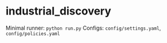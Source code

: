 # industrial_discovery
Minimal runner: `python run.py`
Configs: `config/settings.yaml`, `config/policies.yaml`
